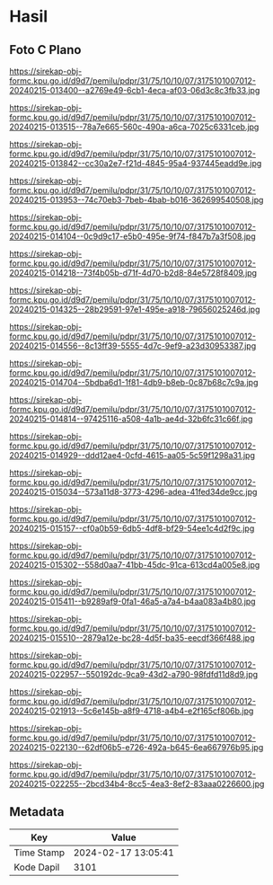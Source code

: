 # Hasil

## Foto C Plano

https://sirekap-obj-formc.kpu.go.id/d9d7/pemilu/pdpr/31/75/10/10/07/3175101007012-20240215-013400--a2769e49-6cb1-4eca-af03-06d3c8c3fb33.jpg

https://sirekap-obj-formc.kpu.go.id/d9d7/pemilu/pdpr/31/75/10/10/07/3175101007012-20240215-013515--78a7e665-560c-490a-a6ca-7025c6331ceb.jpg

https://sirekap-obj-formc.kpu.go.id/d9d7/pemilu/pdpr/31/75/10/10/07/3175101007012-20240215-013842--cc30a2e7-f21d-4845-95a4-937445eadd9e.jpg

https://sirekap-obj-formc.kpu.go.id/d9d7/pemilu/pdpr/31/75/10/10/07/3175101007012-20240215-013953--74c70eb3-7beb-4bab-b016-362699540508.jpg

https://sirekap-obj-formc.kpu.go.id/d9d7/pemilu/pdpr/31/75/10/10/07/3175101007012-20240215-014104--0c9d9c17-e5b0-495e-9f74-f847b7a3f508.jpg

https://sirekap-obj-formc.kpu.go.id/d9d7/pemilu/pdpr/31/75/10/10/07/3175101007012-20240215-014218--73f4b05b-d71f-4d70-b2d8-84e5728f8409.jpg

https://sirekap-obj-formc.kpu.go.id/d9d7/pemilu/pdpr/31/75/10/10/07/3175101007012-20240215-014325--28b29591-97e1-495e-a918-79656025246d.jpg

https://sirekap-obj-formc.kpu.go.id/d9d7/pemilu/pdpr/31/75/10/10/07/3175101007012-20240215-014556--8c13ff39-5555-4d7c-9ef9-a23d30953387.jpg

https://sirekap-obj-formc.kpu.go.id/d9d7/pemilu/pdpr/31/75/10/10/07/3175101007012-20240215-014704--5bdba6d1-1f81-4db9-b8eb-0c87b68c7c9a.jpg

https://sirekap-obj-formc.kpu.go.id/d9d7/pemilu/pdpr/31/75/10/10/07/3175101007012-20240215-014814--97425116-a508-4a1b-ae4d-32b6fc31c66f.jpg

https://sirekap-obj-formc.kpu.go.id/d9d7/pemilu/pdpr/31/75/10/10/07/3175101007012-20240215-014929--ddd12ae4-0cfd-4615-aa05-5c59f1298a31.jpg

https://sirekap-obj-formc.kpu.go.id/d9d7/pemilu/pdpr/31/75/10/10/07/3175101007012-20240215-015034--573a11d8-3773-4296-adea-41fed34de9cc.jpg

https://sirekap-obj-formc.kpu.go.id/d9d7/pemilu/pdpr/31/75/10/10/07/3175101007012-20240215-015157--cf0a0b59-6db5-4df8-bf29-54ee1c4d2f9c.jpg

https://sirekap-obj-formc.kpu.go.id/d9d7/pemilu/pdpr/31/75/10/10/07/3175101007012-20240215-015302--558d0aa7-41bb-45dc-91ca-613cd4a005e8.jpg

https://sirekap-obj-formc.kpu.go.id/d9d7/pemilu/pdpr/31/75/10/10/07/3175101007012-20240215-015411--b9289af9-0fa1-46a5-a7a4-b4aa083a4b80.jpg

https://sirekap-obj-formc.kpu.go.id/d9d7/pemilu/pdpr/31/75/10/10/07/3175101007012-20240215-015510--2879a12e-bc28-4d5f-ba35-eecdf366f488.jpg

https://sirekap-obj-formc.kpu.go.id/d9d7/pemilu/pdpr/31/75/10/10/07/3175101007012-20240215-022957--550192dc-9ca9-43d2-a790-98fdfd11d8d9.jpg

https://sirekap-obj-formc.kpu.go.id/d9d7/pemilu/pdpr/31/75/10/10/07/3175101007012-20240215-021913--5c6e145b-a8f9-4718-a4b4-e2f165cf806b.jpg

https://sirekap-obj-formc.kpu.go.id/d9d7/pemilu/pdpr/31/75/10/10/07/3175101007012-20240215-022130--62df06b5-e726-492a-b645-6ea667976b95.jpg

https://sirekap-obj-formc.kpu.go.id/d9d7/pemilu/pdpr/31/75/10/10/07/3175101007012-20240215-022255--2bcd34b4-8cc5-4ea3-8ef2-83aaa0226600.jpg


## Metadata

| Key        | Value               |
| ---------- | ------------------- |
| Time Stamp | 2024-02-17 13:05:41 |
| Kode Dapil | 3101                |



